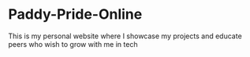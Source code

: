 # Paddy-Pride-Online
This is my personal website where I showcase my projects and educate peers who wish to grow with me in tech
